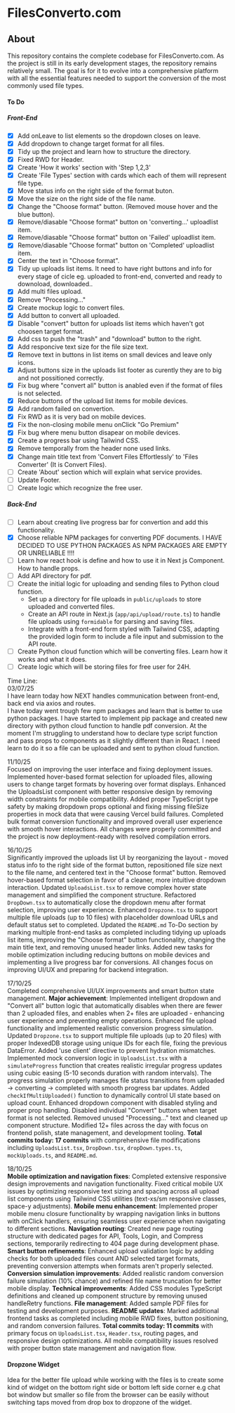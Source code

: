 # FilesConverto.com

## About

This repository contains the complete codebase for FilesConverto.com. As the project is still in its early development stages, the repository remains relatively small. The goal is for it to evolve into a comprehensive platform with all the essential features needed to support the conversion of the most commonly used file types.

#### To Do

##### Front-End

- [x] Add onLeave to list elements so the dropdown closes on leave.
- [x] Add dropdown to change target format for all files.
- [x] Tidy up the project and learn how to structure the directory.
- [x] Fixed RWD for Header.
- [x] Create 'How it works' section with 'Step 1,2,3'
- [x] Create 'File Types' section with cards which each of them will represent file type.
- [x] Move status info on the right side of the format buton.
- [x] Move the size on the right side of the file name.
- [x] Change the "Choose format" button. (Removed mouse hover and the blue button).
- [x] Remove/diasable "Choose format" button on 'converting...' uploadlist item.
- [x] Remove/diasable "Choose format" button on 'Failed' uploadlist item.
- [x] Remove/diasable "Choose format" button on 'Completed' uploadlist item.
- [x] Center the text in "Choose format".
- [x] Tidy up uploads list items. It need to have right buttons and info for every stage of cicle eg. uploaded to front-end, converted and ready to downoload, downloaded..
- [x] Add multi files upload.
- [x] Remove "Processing..."
- [x] Create mockup logic to convert files.
- [x] Add button to convert all uploaded.
- [x] Disable "convert" button for uploads list items which haven't got choosen target format.
- [x] Add css to push the "trash" and "download" button to the right.
- [x] Add responcive text size for the file size text.
- [x] Remove text in buttons in list items on small devices and leave only icons.
- [x] Adjust buttons size in the uploads list footer as curently they are to big and not possitioned correctly.
- [x] Fix bug where "convert all" button is anabled even if the format of files is not selected.
- [x] Reduce buttons of the upload list items for mobile devices.
- [x] Add random failed on convertion.
- [x] Fix RWD as it is very bad on mobile devices.
- [x] Fix the non-closing mobile menu onClick "Go Premium"
- [x] Fix bug where menu button disapear on mobile devices.
- [x] Create a progress bar using Tailwind CSS.
- [x] Remove temporally from the header none used links.
- [x] Change main title text from 'Convert Files Effortlessly' to 'Files Converter' (It is Convert Files).
- [ ] Create 'About' section which will explain what service provides.
- [ ] Update Footer.
- [ ] Create logic which recognize the free user.

##### Back-End

- [ ] Learn about creating live progress bar for convertion and add this functionality.
- [x] Choose reliable NPM packages for converting PDF documents.
  I HAVE DECIDED TO USE PYTHON PACKAGES AS NPM PACKAGES ARE EMPTY OR UNRELIABLE !!!!
- [ ] Learn how react hook is define and how to use it in Next js Component. How to handle props.
- [ ] Add API directory for pdf.
- [ ] Create the initial logic for uploading and sending files to Python cloud function.
  - Set up a directory for file uploads in `public/uploads` to store uploaded and converted files.
  - Create an API route in Next.js (`app/api/upload/route.ts`) to handle file uploads using `formidable` for parsing and saving files.
  - Integrate with a front-end form styled with Tailwind CSS, adapting the provided login form to include a file input and submission to the API route.
- [ ] Create Python cloud function which will be converting files. Learn how it works and what it does.
- [ ] Create logic which will be storing files for free user for 24H.

Time Line:  
03/07/25  
  I have learn today how NEXT handles communication between front-end, back end via axios and routes.  
  I have today went trough few npm packages and learn that is better to use python packages. I have started to implement pip package and created new directory with python cloud function to handle pdf conversion. At the moment I'm struggling to understand how to declare type script function and pass props to components as it slightly different than in React. I need learn to do it so a file can be uploaded and sent to python cloud function.

11/10/25  
  Focused on improving the user interface and fixing deployment issues. Implemented hover-based format selection for uploaded files, allowing users to change target formats by hovering over format displays. Enhanced the UploadsList component with better responsive design by removing width constraints for mobile compatibility. Added proper TypeScript type safety by making dropdown props optional and fixing missing fileSize properties in mock data that were causing Vercel build failures. Completed bulk format conversion functionality and improved overall user experience with smooth hover interactions. All changes were properly committed and the project is now deployment-ready with resolved compilation errors.

16/10/25  
  Significantly improved the uploads list UI by reorganizing the layout - moved status info to the right side of the format button, repositioned file size next to the file name, and centered text in the "Choose format" button. Removed hover-based format selection in favor of a cleaner, more intuitive dropdown interaction. Updated `UploadsList.tsx` to remove complex hover state management and simplified the component structure. Refactored `DropDown.tsx` to automatically close the dropdown menu after format selection, improving user experience. Enhanced `Dropzone.tsx` to support multiple file uploads (up to 10 files) with placeholder download URLs and default status set to completed. Updated the `README.md` To-Do section by marking multiple front-end tasks as completed including tidying up uploads list items, improving the "Choose format" button functionality, changing the main title text, and removing unused header links. Added new tasks for mobile optimization including reducing buttons on mobile devices and implementing a live progress bar for conversions. All changes focus on improving UI/UX and preparing for backend integration.

17/10/25  
  Completed comprehensive UI/UX improvements and smart button state management. **Major achievement**: Implemented intelligent dropdown and "Convert all" button logic that automatically disables when there are fewer than 2 uploaded files, and enables when 2+ files are uploaded - enhancing user experience and preventing empty operations. Enhanced file upload functionality and implemented realistic conversion progress simulation. Updated `Dropzone.tsx` to support multiple file uploads (up to 20 files) with proper IndexedDB storage using unique IDs for each file, fixing the previous DataError. Added 'use client' directive to prevent hydration mismatches. Implemented mock conversion logic in `UploadsList.tsx` with a `simulateProgress` function that creates realistic irregular progress updates using cubic easing (5-10 seconds duration with random intervals). The progress simulation properly manages file status transitions from uploaded → converting → completed with smooth progress bar updates. Added `checkIfMultiUploaded()` function to dynamically control UI state based on upload count. Enhanced dropdown component with disabled styling and proper prop handling. Disabled individual "Convert" buttons when target format is not selected. Removed unused "Processing..." text and cleaned up component structure. Modified 12+ files across the day with focus on frontend polish, state management, and development tooling. **Total commits today: 17 commits** with comprehensive file modifications including `UploadsList.tsx`, `DropDown.tsx`, `dropDown.types.ts`, `mockUploads.ts`, and `README.md`.

18/10/25  
  **Mobile optimization and navigation fixes**: Completed extensive responsive design improvements and navigation functionality. Fixed critical mobile UX issues by optimizing responsive text sizing and spacing across all upload list components using Tailwind CSS utilities (text-xs/sm responsive classes, space-y adjustments). **Mobile menu enhancement**: Implemented proper mobile menu closure functionality by wrapping navigation links in buttons with onClick handlers, ensuring seamless user experience when navigating to different sections. **Navigation routing**: Created new page routing structure with dedicated pages for API, Tools, Login, and Compress sections, temporarily redirecting to 404 page during development phase. **Smart button refinements**: Enhanced upload validation logic by adding checks for both uploaded files count AND selected target formats, preventing conversion attempts when formats aren't properly selected. **Conversion simulation improvements**: Added realistic random conversion failure simulation (10% chance) and refined file name truncation for better mobile display. **Technical improvements**: Added CSS modules TypeScript definitions and cleaned up component structure by removing unused handleRetry functions. **File management**: Added sample PDF files for testing and development purposes. **README updates**: Marked additional frontend tasks as completed including mobile RWD fixes, button positioning, and random conversion failures. **Total commits today: 11 commits** with primary focus on `UploadsList.tsx`, `Header.tsx`, routing pages, and responsive design optimizations. All mobile compatibility issues resolved with proper button state management and navigation flow.

#### Dropzone Widget

Idea for the better file upload while working with the files is to create some kind of widget on the bottom right side or bottom left side corner e.g chat bot window but smaller so file from the
browser can be easily without switching taps moved from drop box to dropzone of the widget.
